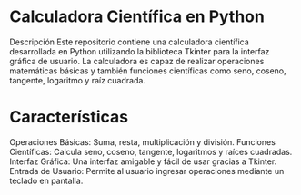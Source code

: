 # Calculadora Científica en Python
Descripción
Este repositorio contiene una calculadora científica desarrollada en Python utilizando la biblioteca Tkinter para la interfaz gráfica de usuario. 
La calculadora es capaz de realizar operaciones matemáticas básicas y también funciones científicas como seno, coseno, tangente, logaritmo y raíz cuadrada.

# Características
Operaciones Básicas: Suma, resta, multiplicación y división.
Funciones Científicas: Calcula seno, coseno, tangente, logaritmos y raíces cuadradas.
Interfaz Gráfica: Una interfaz amigable y fácil de usar gracias a Tkinter.
Entrada de Usuario: Permite al usuario ingresar operaciones mediante un teclado en pantalla.
